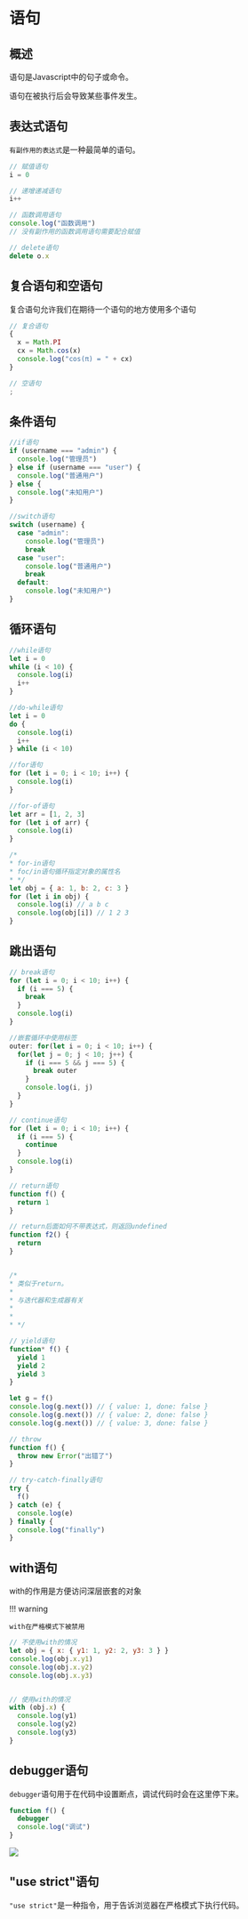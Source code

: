 # 语句

## 概述

语句是Javascript中的句子或命令。

语句在被执行后会导致某些事件发生。

## 表达式语句

`有副作用的表达式`是一种最简单的语句。

``` javascript
// 赋值语句
i = 0

// 递增递减语句
i++

// 函数调用语句
console.log("函数调用")
// 没有副作用的函数调用语句需要配合赋值

// delete语句
delete o.x
```

## 复合语句和空语句

复合语句允许我们在期待一个语句的地方使用多个语句

``` javascript
// 复合语句
{
  x = Math.PI
  cx = Math.cos(x)
  console.log("cos(π) = " + cx)
}

// 空语句
;
```

## 条件语句

``` javascript
//if语句
if (username === "admin") {
  console.log("管理员")
} else if (username === "user") {
  console.log("普通用户")
} else {
  console.log("未知用户")
}

//switch语句
switch (username) {
  case "admin":
    console.log("管理员")
    break
  case "user":
    console.log("普通用户")
    break
  default:
    console.log("未知用户")
}
```

## 循环语句

``` javascript
//while语句
let i = 0
while (i < 10) {
  console.log(i)
  i++
}
```

``` javascript
//do-while语句
let i = 0
do {
  console.log(i)
  i++
} while (i < 10)
```

``` javascript
//for语句
for (let i = 0; i < 10; i++) {
  console.log(i)
}
```

``` javascript
//for-of语句
let arr = [1, 2, 3]
for (let i of arr) {
  console.log(i)
}
```

``` javascript
/*
* for-in语句
* foc/in语句循环指定对象的属性名
* */
let obj = { a: 1, b: 2, c: 3 }
for (let i in obj) {
  console.log(i) // a b c
  console.log(obj[i]) // 1 2 3
}
```

## 跳出语句

``` javascript title="break语句"
// break语句
for (let i = 0; i < 10; i++) {
  if (i === 5) {
    break
  }
  console.log(i)
}

//嵌套循环中使用标签
outer: for(let i = 0; i < 10; i++) {
  for(let j = 0; j < 10; j++) {
    if (i === 5 && j === 5) {
      break outer
    }
    console.log(i, j)
  }
}
```

``` javascript title="continue语句"
// continue语句
for (let i = 0; i < 10; i++) {
  if (i === 5) {
    continue
  }
  console.log(i)
}
```

``` javascript title="return语句"
// return语句
function f() {
  return 1
}

// return后面如何不带表达式，则返回undefined
function f2() {
  return
}
```

``` javascript title="yield语句"

/*
* 类似于return。
* 
* 与迭代器和生成器有关
* 
* 
* */

// yield语句
function* f() {
  yield 1
  yield 2
  yield 3
}

let g = f()
console.log(g.next()) // { value: 1, done: false }
console.log(g.next()) // { value: 2, done: false }
console.log(g.next()) // { value: 3, done: false }
```

``` javascript title="throw语句"
// throw
function f() {
  throw new Error("出错了")
}

// try-catch-finally语句
try {
  f()
} catch (e) {
  console.log(e)
} finally {
  console.log("finally")
}
```

## with语句

with的作用是方便访问深层嵌套的对象

!!! warning
        
    with在严格模式下被禁用

``` javascript
// 不使用with的情况
let obj = { x: { y1: 1, y2: 2, y3: 3 } }
console.log(obj.x.y1)
console.log(obj.x.y2)
console.log(obj.x.y3)


// 使用with的情况
with (obj.x) {
  console.log(y1)
  console.log(y2)
  console.log(y3)
}
```

## debugger语句

`debugger`语句用于在代码中设置断点，调试代码时会在这里停下来。

``` javascript
function f() {
  debugger
  console.log("调试")
}
```

![](https://raw.githubusercontent.com/luguosong/images/master/blog-img/202403071659494.png)

## "use strict"语句

`"use strict"`是一种指令，用于告诉浏览器在严格模式下执行代码。
